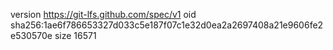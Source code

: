 version https://git-lfs.github.com/spec/v1
oid sha256:1ae6f786653327d033c5e187f07c1e32d0ea2a2697408a21e9606fe2e530570e
size 16571
